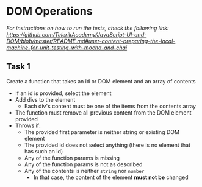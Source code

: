# DOM Operations
_For instructions on how to run the tests, check the following link:
https://github.com/TelerikAcademy/JavaScript-UI-and-DOM/blob/master/README.md#user-content-preparing-the-local-machine-for-unit-testing-with-mocha-and-chai_

## Task 1
Create a function that takes an id or DOM element and an array of contents

* If an id is provided, select the element
* Add divs to the element
  * Each div's content must be one of the items from the contents array
* The function must remove all previous content from the DOM element provided
* Throws if:
  * The provided first parameter is neither string or existing DOM element
  * The provided id does not select anything (there is no element that has such an id)
  * Any of the function params is missing
  * Any of the function params is not as described
  * Any of the contents is neither `string` nor `number`
    * In that case, the content of the element **must not be** changed